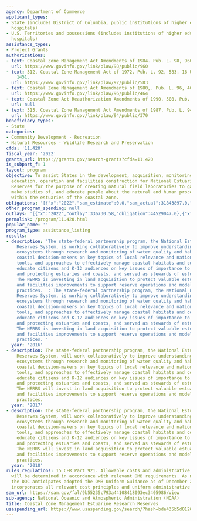 ```yaml
---
agency: Department of Commerce
applicant_types:
- State (includes District of Columbia, public institutions of higher education and
  hospitals)
- U.S. Territories and possessions (includes institutions of higher education and
  hospitals)
assistance_types:
- Project Grants
authorizations:
- text: Coastal Zone Management Act Amendments of 1984. Pub. L. 98, 960.
  url: https://www.govinfo.gov/link/plaw/98/public/960
- text: 312, Coastal Zone Management Act of 1972. Pub. L. 92, 583. 16 U.S.C. &sect;
    1451.
  url: https://www.govinfo.gov/link/plaw/92/public/583
- text: Coastal Zone Management Act Amendments of 1980,. Pub. L. 96, 464.
  url: https://www.govinfo.gov/link/plaw/96/public/464
- text: Coastal Zone Act Reauthorization Amendments of 1990. 508. Pub. L. 101.
  url: null
- text: 315, Coastal Zone Management Act Amendments of 1987. Pub. L. 94, 370.
  url: https://www.govinfo.gov/link/plaw/94/public/370
beneficiary_types:
- State
categories:
- Community Development - Recreation
- Natural Resources - Wildlife Research and Preservation
cfda: '11.420'
fiscal_year: '2022'
grants_url: https://grants.gov/search-grants?cfda=11.420
is_subpart_f: 1
layout: program
objective: To assist States in the development, acquisition, monitoring, research,
  education, operation and facilities construction for National Estuarine Research
  Reserves for the purpose of creating natural field laboratories to gather data and
  make studies of, and educate people about the natural and human processes occurring
  within the estuaries of the coastal zone.
obligations: '[{"x":"2022","sam_estimate":0.0,"sam_actual":31843897.0,"usa_spending_actual":31372644.23},{"x":"2023","sam_estimate":36944710.0,"sam_actual":0.0,"usa_spending_actual":36629471.34},{"x":"2024","sam_estimate":36944710.0,"sam_actual":0.0,"usa_spending_actual":33175385.0}]'
other_program_spending: null
outlays: '[{"x":"2022","outlay":336730.58,"obligation":44529047.0},{"x":"2023","outlay":175000.0,"obligation":25550817.0},{"x":"2024","outlay":0.0,"obligation":31355459.0}]'
permalink: /program/11.420.html
popular_name: ''
program_type: assistance_listing
results:
- description: 'The state-federal partnership program, the National Estuarine Research
    Reserves System, is working collaboratively to improve understanding of estuarine
    ecosystems through research and monitoring of water quality and habitat; train
    coastal decision-makers on key topics of local relevance and national significance,
    tools, and approaches to effectively manage coastal habitats and communities;
    educate citizens and K-12 audiences on key issues of importance to understanding
    and protecting estuaries and coasts, and served as stewards of estuarine resources.
    The NERRS is investing in land acquisition to protect valuable estuarine habitats
    and facilities improvements to support reserve operations and model sustainable
    practices.  : The state-federal partnership program, the National Estuarine Research
    Reserves System, is working collaboratively to improve understanding of estuarine
    ecosystems through research and monitoring of water quality and habitat; train
    coastal decision-makers on key topics of local relevance and national significance,
    tools, and approaches to effectively manage coastal habitats and communities;
    educate citizens and K-12 audiences on key issues of importance to understanding
    and protecting estuaries and coasts, and served as stewards of estuarine resources.
    The NERRS is investing in land acquisition to protect valuable estuarine habitats
    and facilities improvements to support reserve operations and model sustainable
    practices. '
  year: '2016'
- description: The state-federal partnership program, the National Estuarine Research
    Reserves System, will work collaboratively to improve understanding of estuarine
    ecosystems through research and monitoring of water quality and habitat; train
    coastal decision-makers on key topics of local relevance and national significance,
    tools, and approaches to effectively manage coastal habitats and communities;
    educate citizens and K-12 audiences on key issues of importance to understanding
    and protecting estuaries and coasts, and served as stewards of estuarine resources.
    The NERRS will invest in land acquisition to protect valuable estuarine habitats
    and facilities improvements to support reserve operations and model sustainable
    practices.
  year: '2017'
- description: The state-federal partnership program, the National Estuarine Research
    Reserves System, will work collaboratively to improve understanding of estuarine
    ecosystems through research and monitoring of water quality and habitat; train
    coastal decision-makers on key topics of local relevance and national significance,
    tools, and approaches to effectively manage coastal habitats and communities;
    educate citizens and K-12 audiences on key issues of importance to understanding
    and protecting estuaries and coasts, and served as stewards of estuarine resources.
    The NERRS will invest in land acquisition to protect valuable estuarine habitats
    and facilities improvements to support reserve operations and model sustainable
    practices.
  year: '2018'
rules_regulations: 15 CFR Part 921. Allowable costs and administrative requirements
  will be determined in accordance with relevant OMB requirements. As noted above,
  the DOC anticipates adopted the OMB Uniform Guidance as of December 26, 2014, which
  incorporates all relevant cost principles and uniform administrative requirements.
sam_url: https://sam.gov/fal/9b55235c793a44108418093ec3405986/view
sub-agency: National Oceanic and Atmospheric Administration (NOAA)
title: Coastal Zone Management Estuarine Research Reserves
usaspending_url: https://www.usaspending.gov/search/?hash=bde435b5d0126e921cb203278bc13df9
---
```

